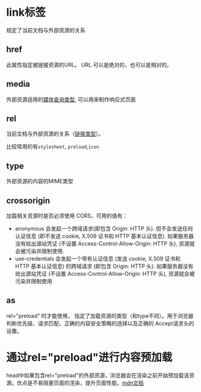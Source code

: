 # link标签
规定了当前文档与外部资源的关系

## href
此属性指定被链接资源的URL。 URL 可以是绝对的，也可以是相对的。

## media
外部资源适用的[媒体查询类型](https://developer.mozilla.org/zh-CN/docs/Web/Guide/CSS/Media_queries), 可以用来制作响应式页面

## rel
当前文档与外部资源的关系（[链接类型](https://developer.mozilla.org/zh-CN/docs/Web/HTML/Link_types)）。

比较常用的有```stylesheet```, ```preload```,```icon```

## type
外部资源的内容的MIME类型

## crossorigin
加载相关资源时是否必须使用 CORS，可用的值有：
- anonymous 会发起一个跨域请求(即包含 Origin: HTTP 头). 但不会发送任何认证信息 (即不发送 cookie, X.509 证书和 HTTP 基本认证信息). 如果服务器没有给出源站凭证 (不设置 Access-Control-Allow-Origin: HTTP 头), 资源就会被污染并限制使用.
- use-credentials 会发起一个带有认证信息 (发送 cookie, X.509 证书和 HTTP 基本认证信息) 的跨域请求 (即包含 Origin: HTTP 头). 如果服务器没有给出源站凭证 (不设置 Access-Control-Allow-Origin: HTTP 头), 资源就会被污染并限制使用

## as
rel="preload" 时才能使用， 指定了加载资源的类型（和type不同）。用于浏览器判断优先级、请求匹配、正确的内容安全策略的选择以及正确的 Accept请求头的设置。


# 通过rel="preload"进行内容预加载
head中如果包含rel="preload"的外部资源，浏览器会在渲染之前开始预加载该资源。优点是不易阻塞页面的渲染，提升页面性能。[mdn文档](https://developer.mozilla.org/zh-CN/docs/Web/HTML/Preloading_content)

